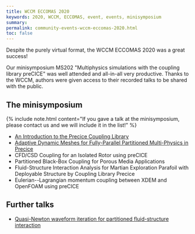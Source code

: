 ```yaml
---
title: WCCM ECCOMAS 2020
keywords: 2020, WCCM, ECCOMAS, event, events, minisymposium
summary:
permalink: community-events-wccm-eccomas-2020.html
toc: false
---
```


Despite the purely virtual format, the WCCM ECCOMAS 2020 was a great success!

Our minisymposium MS202 "Multiphysics simulations with the coupling library preCICE" was well attended and all-in-all very productive.
Thanks to the WCCM, authors were given access to their recorded talks to be shared with the public.

## The minisymposium


{% include note.html content="If you gave a talk at the minisymposium, please contact us and we will include it in the list!" %}

* [An Introduction to the Precice Coupling Library](https://slideslive.com/38944676)
* [Adaptive Dynamic Meshes for Fully-Parallel Partitioned Multi-Physics in Precice](https://slideslive.com/38944678)
* CFD/CSD Coupling for an Isolated Rotor using preCICE
* Partitioned Black-Box Coupling for Porous Media Applications
* Fluid-Structure Interaction Analysis for Martian Exploration Parafoil with Deployable Structure by Coupling Library Precice
* Eulerian--Lagrangian momentum coupling between XDEM and OpenFOAM using preCICE

## Further talks

* [Quasi-Newton waveform iteration for partitioned fluid-structure interaction](https://slideslive.com/38945082)
